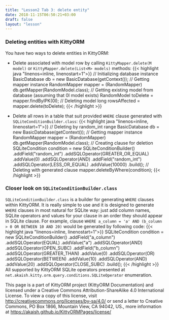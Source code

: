 ```yaml
---
title: "Lesson2 Tab 3: delete entity"
date: 2018-11-15T06:50:21+03:00
draft: false
layout: "lesson"
---
```

### Deleting entities with KittyORM
You have two ways to delete entities in KittyORM:

* Delete associated with model row by calling `KittyMapper.delete(M model)` or `KittyMapper.delete(List<M> models)` methods:
{{< highlight java "linenos=inline, linenostart=1">}}
// Initializing database instance
BasicDatabase db = new BasicDatabase(getContext());
// Getting mapper instance
RandomMapper mapper = (RandomMapper) db.getMapper(RandomModel.class);
// Getting existing model from database (assuming that 0l model exists)
RandomModel toDelete = mapper.findByIPK(0l);
// Deleting model
long rowsAffected = mapper.delete(toDelete);
{{< /highlight >}}

* Delete all rows in a table that suit provided `WHERE` clause generated with `SQLiteConditionBuilder.class`:
{{< highlight java "linenos=inline, linenostart=1">}}
// Deleting by random_int range
BasicDatabase db = new BasicDatabase(getContext());
// Getting mapper instance
RandomMapper mapper = (RandomMapper) db.getMapper(RandomModel.class);
// Creating clause for deletion
SQLiteCondition condition = new SQLiteConditionBuilder()
                .addField("random_int")
                .addSQLOperator(GREATER_OR_EQUAL)
                .addValue(0)
                .addSQLOperator(AND)
                .addField("random_int")
                .addSQLOperator(LESS_OR_EQUAL)
                .addValue(10000)
                .build();
// Deleting with generated clause
mapper.deleteByWhere(condition);
{{< /highlight >}}

### Closer look on `SQLiteConditionBuilder.class`
`SQLiteConditionBuilder.class` is a builder for generating `WHERE` clauses within KittyORM. It is really simple to use and it is designed to generate `WHERE` clauses in most natural for SQLite way: just add column names, SQLite operators and values for your clause in an order they should appear in SQLite clause. For example, clause `WHERE a_column = 'a' AND (b_column > 0 OR BETWEEN 10 AND 20)` would be generated by following code:
{{< highlight java "linenos=inline, linenostart=1">}}
SQLiteCondition condition = new SQLiteConditionBuilder()
            .addField("a_column")
            .addSQLOperator(EQUAL)
            .addValue("a")
            .addSQLOperator(AND)
            .addSQLOperator(OPEN_SUBC)
            .addField("b_column")
            .addSQLOperator(GREATER_THAN)
            .addValue(0)
            .addSQLOperator(OR)
            .addSQLOperator(BETWEEN)
            .addValue(10)
            .addSQLOperator(AND)
            .addValue(20)
            .addSQLOperator(CLOSE_SUBC)
            .build();
{{< /highlight >}}
All supported by KittyORM SQLite operators presented at `net.akaish.kitty.orm.query.conditions.SQLiteOperator` enumeration.

This page is a part of KittyORM project (KittyORM Documentation) and licensed under a Creative Commons Attribution-ShareAlike 4.0 International License. To view a copy of this license, visit http://creativecommons.org/licenses/by-sa/4.0/ or send a letter to Creative Commons, PO Box 1866, Mountain View, CA 94042, US., more information at https://akaish.github.io/KittyORMPages/license/
